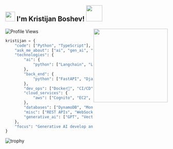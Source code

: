 <h2><img src="https://emojis.slackmojis.com/emojis/images/1531849430/4246/blob-sunglasses.gif?1531849430" width="30"/> I'm Kristijan Boshev! <img src="https://media.giphy.com/media/12oufCB0MyZ1Go/giphy.gif" width="50"></h2>
<img align='right' src="https://media.giphy.com/media/M9gbBd9nbDrOTu1Mqx/giphy.gif" width="230">

![Profile Views](http://img.shields.io/badge/Profile%20Views-998-blue)


```python
kristijan = {
    "code": ["Python", "TypeScript"],
    "ask_me_about": ["ai", "gen_ai", "machine learning", "cloud computing", "agents", "ai tech trends"],
    "technologies": {
        "ai": {
            "python": ["Langchain", "LangGraph", "CrewAI", "Autogen", "PyTorch", "etc"],
        },
        "back_end": {
            "python": ["FastAPI", "Django"],
        },
        "dev_ops": ["Docker🐳", "CI/CD", "GitHub Actions"],
        "cloud_services": {
            "aws": ["Cognito", "EC2", "Fargate", "ECS", "ECR", "Sagemaker", "API Gateway", "S3", "Lambda", "CloudWatch", "CloudFront"],
        },
        "databases": ["DynamoDB", "MongoDB", "Qdrant", "Supabase", "ChromaDB", "Neo4j"],
        "misc": ["REST APIs", "WebSockets"],
        "generative_ai": ["GPT", "Vectorization", "RAG", "fine-tuning models", "etc"],
    },
    "focus": "Generative AI develop and research with primary focus on RAG systems, foundation models and new promising techniques"
}
```

![trophy](https://github-profile-trophy.vercel.app/?username=KristijanBoshev&rank=S,AAA,AA,A,B)


